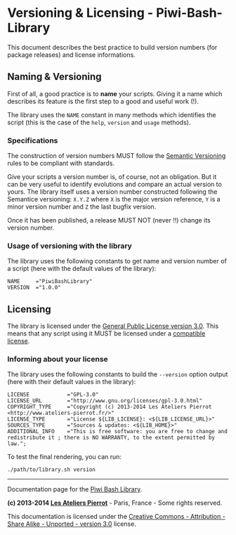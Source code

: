 Versioning & Licensing - Piwi-Bash-Library
==========================================

This document describes the best practice to build version numbers (for package releases)
and license informations.


## Naming & Versioning

First of all, a good practice is to **name** your scripts. Giving it a name which describes
its feature is the first step to a good and useful work (!).

The library uses the `NAME` constant in many methods which identifies the script (this is
the case of the `help`, `version` and `usage` methods). 

### Specifications

The construction of version numbers MUST follow the [Semantic Versioning](http://semver.org/)
rules to be compliant with standards.

Give your scripts a version number is, of course, not an obligation. But it can be very
useful to identify evolutions and compare an actual version to yours. The library itself
uses a version number constructed following the Semantice versioning: `X.Y.Z` where `X`
is the major version reference, `Y` is a minor version number and `Z` the last bugfix version.

Once it has been published, a release MUST NOT (never !!) change its version number.

### Usage of versioning with the library

The library uses the following constants to get name and version number of a script (here with
the default values of the library):

	NAME     ="PiwiBashLibrary"
	VERSION  ="1.0.0"


## Licensing

The library is licensed under the [General Public License version 3.0](http://www.gnu.org/licenses/gpl-3.0.html).
This means that any script using it MUST be licensed under a [compatible license](http://www.gnu.org/licenses/quick-guide-gplv3.html).

### Informing about your license

The library uses the following constants to build the `--version` option output (here
with their default values in the library):

    LICENSE            ="GPL-3.0"
    LICENSE_URL        ="http://www.gnu.org/licenses/gpl-3.0.html"
    COPYRIGHT_TYPE     ="Copyright (c) 2013-2014 Les Ateliers Pierrot <http://www.ateliers-pierrot.fr/>"
    LICENSE_TYPE       ="License ${LIB_LICENSE}: <${LIB_LICENSE_URL}>"
    SOURCES_TYPE       ="Sources & updates: <${LIB_HOME}>"
    ADDITIONAL_INFO    ="This is free software: you are free to change and redistribute it ; there is NO WARRANTY, to the extent permitted by law.";

To test the final rendering, you can run:

	./path/to/library.sh version


--------------

Documentation page for the [Piwi Bash Library](http://github.com/atelierspierrot/piwi-bash-library).

**(c) 2013-2014 [Les Ateliers Pierrot](http://www.ateliers-pierrot.fr/)** - Paris, France - Some rights reserved.

This documentation is licensed under the [Creative Commons - Attribution - Share Alike - Unported - version 3.0](http://creativecommons.org/licenses/by-sa/3.0/) license.

